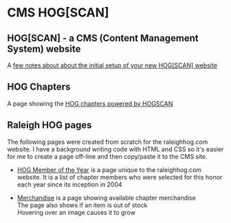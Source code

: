 # CMS HOG[SCAN]

## HOG[SCAN] - a CMS (Content Management System) website  
A [few notes about about the initial setup of your new HOG[SCAN] website](https://sjroma.github.io/cmshogscan/cmswebsite/)

## HOG Chapters
A page showing the [HOG chapters powered by HOGSCAN](https://sjroma.github.io/cmshogscan/chapters/) 

## Raleigh HOG pages  
The following pages were created from scratch for the raleighhog.com website. I have a background writing code with HTML and CSS so it's easier for me to create a page off-line and then copy/paste it to the CMS site.
  * [HOG Member of the Year](https://sjroma.github.io/cmshogscan/pagesralhog/hmoy) is a page unique to the raleighhog.com website. It is a list of chapter members who were selected for this honor each year since its inception in 2004  

  * [Merchandise](https://sjroma.github.io/cmshogscan/pagesralhog/merchandise) is a page showing available chapter merchandise  
  The page also shows if an item is out of stock  
  Hovering over an image causes it to grow  
  
